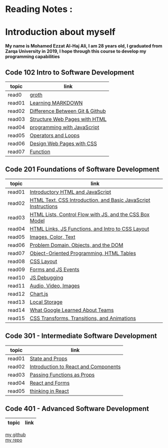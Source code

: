 # Reading Notes :

# Introduction about myself

**My name is Mohamed Ezzat Al-Haj Ali, I am 28 years old, I graduated from Zarqa University in 2019, I hope through this course to develop my programming capabilities**  

## Code 102 Intro to Software Development

topic | link
----|-----
read0 |[groth](read0)
read01 |[Learning MARKDOWN](read01)
read02 |[Difference Between Git & Github](read02)
read03 |[Structure Web Pages with HTML](read03)
read04 |[programming with JavaScript](read04)
read05 |[Operators and Loops](read05)
read06 |[Design Web Pages with CSS](read06)
read07 |[Function](read07)


## Code 201 Foundations of Software Development

topic | link
----|-----
read01 |[Introductory HTML and JavaScript](class-01)
read02 |[HTML Text, CSS Introduction, and Basic JavaScript Instructions](class-02)
read03 |[HTML Lists, Control Flow with JS, and the CSS Box Model](class-03)
read04 |[HTML Links, JS Functions, and Intro to CSS Layout](class-04)
read05 |[Images, Color, Text](class-05)
read06 |[Problem Domain, Objects, and the DOM](class-06)
read07 |[Object-Oriented Programming, HTML Tables](class-07)
read08 |[CSS Layout](class-08)
read09 |[Forms and JS Events](class-09)
read10 |[JS Debugging](class-10)
read11 |[Audio, Video, Images](class-11)
read12 |[Chart.js](class-12)
read13 |[Local Storage](class-13)
read14 |[What Google Learned About Teams](class-14)
read15 |[CSS Transforms, Transitions, and Animations](class-15)


## Code 301 - Intermediate Software Development

topic | link
----|-----
read01 |[State and Props](class-01)  
read02 |[Introduction to React and Components](class-02) 
read03 |[Passing Functions as Props](class-03) 
read04 |[React and Forms](class-04) 
read05 |[thinking in React](class-05) 

## Code 401 - Advanced Software Development

topic | link
----|-----

[my github](https://github.com/mohammadezzat93)  
[my repo](https://github.com/mohammadezzat93/Reading-notes)

